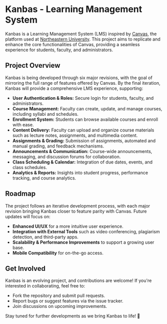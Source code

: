 # Kanbas - Learning Management System

Kanbas is a Learning Management System (LMS) inspired by [Canvas](w), the platform used at [Northeastern University](w). This project aims to replicate and enhance the core functionalities of Canvas, providing a seamless experience for students, faculty, and administrators.

## Project Overview

Kanbas is being developed through six major revisions, with the goal of mirroring the full range of features offered by Canvas. By the final iteration, Kanbas will provide a comprehensive LMS experience, supporting:

- **User Authentication & Roles:** Secure login for students, faculty, and administrators.
- **Course Management:** Faculty can create, update, and manage courses, including syllabi and schedules.
- **Enrollment System:** Students can browse available courses and enroll with ease.
- **Content Delivery:** Faculty can upload and organize course materials such as lecture notes, assignments, and multimedia content.
- **Assignments & Grading:** Submission of assignments, automated and manual grading, and feedback mechanisms.
- **Announcements & Communication:** Course-wide announcements, messaging, and discussion forums for collaboration.
- **Class Scheduling & Calendar:** Integration of due dates, events, and class schedules.
- **Analytics & Reports:** Insights into student progress, performance tracking, and course analytics.

## Roadmap

The project follows an iterative development process, with each major revision bringing Kanbas closer to feature parity with Canvas. Future updates will focus on:

- **Enhanced UI/UX** for a more intuitive user experience.
- **Integration with External Tools** such as video conferencing, plagiarism detection, and third-party apps.
- **Scalability & Performance Improvements** to support a growing user base.
- **Mobile Compatibility** for on-the-go access.

## Get Involved

Kanbas is an evolving project, and contributions are welcome! If you're interested in collaborating, feel free to:

- Fork the repository and submit pull requests.
- Report bugs or suggest features via the issue tracker.
- Join discussions on upcoming improvements.

Stay tuned for further developments as we bring Kanbas to life! 🚀

